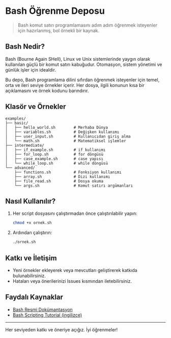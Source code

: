 
# Bash Öğrenme Deposu

>Bash komut satırı programlamasını adım adım öğrenmek isteyenler için hazırlanmış, bol örnekli bir kaynak.

## Bash Nedir?
Bash (Bourne Again SHell), Linux ve Unix sistemlerinde yaygın olarak kullanılan güçlü bir komut satırı kabuğudur. Otomasyon, sistem yönetimi ve günlük işler için idealdir.

Bu depo, Bash programlama dilini sıfırdan öğrenmek isteyenler için temel, orta ve ileri seviye örnekler içerir. Her dosya, ilgili konunun kısa bir açıklamasını ve örnek kodunu barındırır.


## Klasör ve Örnekler

```
examples/
├── basic/
│   ├── hello_world.sh        # Merhaba Dünya
│   ├── variables.sh          # Değişken kullanımı
│   ├── user_input.sh         # Kullanıcıdan giriş alma
│   └── math.sh               # Matematiksel işlemler
├── intermediate/
│   ├── if_example.sh         # if kullanımı
│   ├── for_loop.sh           # for döngüsü
│   ├── case_example.sh       # case yapısı
│   └── while_loop.sh         # while döngüsü
└── advanced/
    ├── functions.sh          # Fonksiyon kullanımı
    ├── array.sh              # Dizi kullanımı
    ├── file_read.sh          # Dosya okuma
    └── args.sh               # Komut satırı argümanları
```

## Nasıl Kullanılır?
1. Her script dosyasını çalıştırmadan önce çalıştırılabilir yapın:
   ```bash
   chmod +x ornek.sh
   ```
2. Ardından çalıştırın:
   ```bash
   ./ornek.sh
   ```


## Katkı ve İletişim
- Yeni örnekler ekleyerek veya mevcutları geliştirerek katkıda bulunabilirsiniz.
- Hataları veya önerilerinizi Issues kısmından iletebilirsiniz.

## Faydalı Kaynaklar
- [Bash Resmi Dokümantasyon](https://www.gnu.org/software/bash/manual/bash.html)
- [Bash Scripting Tutorial (ingilizce)](https://ryanstutorials.net/bash-scripting-tutorial/)

---
Her seviyeden katkı ve öneriye açığız. İyi öğrenmeler!
